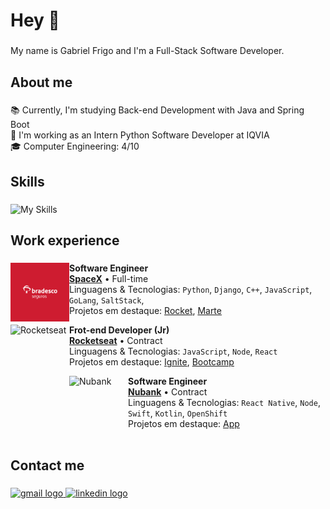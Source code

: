 <h1 align="left">Hey 👋</h1>

###

<p align="left">My name is Gabriel Frigo and I'm a Full-Stack Software Developer.</p>

###

<h2 align="left">About me</h2>

###

<p align="left">
  📚 Currently, I'm studying Back-end Development with Java and Spring Boot<br>
  💼 I'm working as an Intern Python Software Developer at IQVIA<br>
  🎓 Computer Engineering: 4/10<br>
</p>

###

<h2 align="left">Skills</h2>

###

  ![My Skills](https://skillicons.dev/icons?i=java,spring,aws,python,django,selenium,js,html,css,react,figma,postgres,docker,git)

###

<h2 alighn="left">Work experience</h2>

###

[<img align="left" height="94px" width="94px" alt="Bradesco seguros logo" src="/images/bradesco.png"/>](https://www.bradescoseguros.com.br/clientes)

**Software Engineer** \
[**SpaceX**](https://www.spacex.com/) • Full-time \
Linguagens & Tecnologias: `Python`, `Django`, `C++`, `JavaScript`, `GoLang`, `SaltStack`,\
Projetos em destaque: [Rocket](https://www.spacex.com/), [Marte](<https://pt.wikipedia.org/wiki/Marte_(planeta)>)
<br/>

[<img align="left" height="94px" width="94px" alt="Rocketseat" src="https://yt3.ggpht.com/ytc/AKedOLQkXnYChXAHOeBQLzwhk1_BHYgUXs6ITQOakoeNoQ=s900-c-k-c0x00ffffff-no-rj"/>](https://rocketseat.com.br/)

**Frot-end Developer (Jr)** \
[**Rocketseat**](https://rocketseat.com.br/) • Contract \
Linguagens & Tecnologias: `JavaScript`, `Node`, `React`\
Projetos em destaque: [Ignite](), [Bootcamp]()
<br/>

[<img align="left" height="94px" width="94px" alt="Nubank" src="https://nubank.com.br/images/nu-icon.png?v=2"/>](https://nubank.com.br/)

**Software Engineer** \
[**Nubank**](https://nubank.com.br/) • Contract \
Linguagens & Tecnologias: `React Native`, `Node`, `Swift`, `Kotlin`, `OpenShift` \
Projetos em destaque: [App](https://nubank.com.br/)
<br/>
<br/>

###


###

<h2 align="left">Contact me</h2>

###

<div align="left">
  <a href="mailto:gfrigo.sena@gmail.com" target="_blank">
    <img src="https://img.shields.io/static/v1?message=Gmail&logo=gmail&label=&color=D14836&logoColor=white&labelColor=&style=for-the-badge" height="30" alt="gmail logo"  />
  </a>
  <a href="https://www.linkedin.com/in/gfrigo/" target="_blank">
    <img src="https://img.shields.io/static/v1?message=LinkedIn&logo=linkedin&label=&color=0077B5&logoColor=white&labelColor=&style=for-the-badge" height="30" alt="linkedin logo"  />
  </a>
</div>

###
